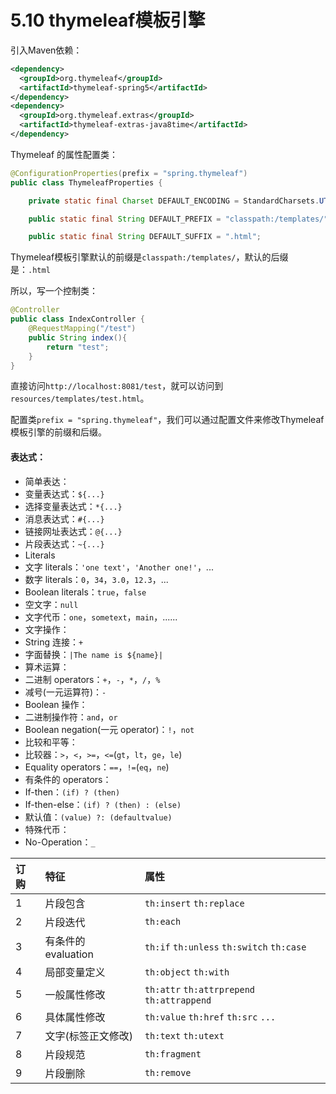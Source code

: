 # 5.10 thymeleaf模板引擎

引入Maven依赖：

```xml
<dependency>
  <groupId>org.thymeleaf</groupId>
  <artifactId>thymeleaf-spring5</artifactId>
</dependency>
<dependency>
  <groupId>org.thymeleaf.extras</groupId>
  <artifactId>thymeleaf-extras-java8time</artifactId>
</dependency>
```



Thymeleaf 的属性配置类：

```java
@ConfigurationProperties(prefix = "spring.thymeleaf")
public class ThymeleafProperties {

	private static final Charset DEFAULT_ENCODING = StandardCharsets.UTF_8;

	public static final String DEFAULT_PREFIX = "classpath:/templates/";

	public static final String DEFAULT_SUFFIX = ".html";
```

Thymeleaf模板引擎默认的前缀是`classpath:/templates/`，默认的后缀是：`.html`

所以，写一个控制类：

```java
@Controller
public class IndexController {
    @RequestMapping("/test")
    public String index(){
        return "test";
    }
}
```

直接访问`http://localhost:8081/test`，就可以访问到`resources/templates/test.html`。

配置类`prefix = "spring.thymeleaf"`，我们可以通过配置文件来修改Thymeleaf模板引擎的前缀和后缀。



#### 表达式：

- 简单表达：
- 变量表达式：`${...}`
- 选择变量表达式：`*{...}`
- 消息表达式：`#{...}`
- 链接网址表达式：`@{...}`
- 片段表达式：`~{...}`
- Literals
- 文字 literals：`'one text'`，`'Another one!'`，...
- 数字 literals：`0`，`34`，`3.0`，`12.3`，...
- Boolean literals：`true`，`false`
- 空文字：`null`
- 文字代币：`one`，`sometext`，`main`，......
- 文字操作：
- String 连接：`+`
- 字面替换：`|The name is ${name}|`
- 算术运算：
- 二进制 operators：`+`，`-`，`*`，`/`，`%`
- 减号(一元运算符)：`-`
- Boolean 操作：
- 二进制操作符：`and`，`or`
- Boolean negation(一元 operator)：`!`，`not`
- 比较和平等：
- 比较器：`>`，`<`，`>=`，`<=`(`gt`，`lt`，`ge`，`le`)
- Equality operators：`==`，`!=`(`eq`，`ne`)
- 有条件的 operators：
- If-then：`(if) ? (then)`
- If-then-else：`(if) ? (then) : (else)`
- 默认值：`(value) ?: (defaultvalue)`
- 特殊代币：
- No-Operation：`_`





| 订购 | 特征                | 属性                                       |
| :--- | :------------------ | :----------------------------------------- |
| 1    | 片段包含            | `th:insert` `th:replace`                   |
| 2    | 片段迭代            | `th:each`                                  |
| 3    | 有条件的 evaluation | `th:if` `th:unless` `th:switch` `th:case`  |
| 4    | 局部变量定义        | `th:object` `th:with`                      |
| 5    | 一般属性修改        | `th:attr` `th:attrprepend` `th:attrappend` |
| 6    | 具体属性修改        | `th:value` `th:href` `th:src` `...`        |
| 7    | 文字(标签正文修改)  | `th:text` `th:utext`                       |
| 8    | 片段规范            | `th:fragment`                              |
| 9    | 片段删除            | `th:remove`                                |

